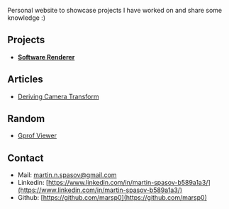 Personal website to showcase projects I have worked on and share some knowledge :)

## Projects

- [**Software Renderer**](https://github.com/marsp0/software-renderer)

## Articles

- [Deriving Camera Transform](articles/deriving-camera-transform.md)

## Random

- [Gprof Viewer](random/gprof-viewer.md)

## Contact

- Mail: [martin.n.spasov@gmail.com](mailto:martin.n.spasov@gmail.com)
- Linkedin: [https://www.linkedin.com/in/martin-spasov-b589a1a3/](https://www.linkedin.com/in/martin-spasov-b589a1a3/)
- Github: [https://github.com/marsp0](https://github.com/marsp0)
